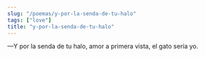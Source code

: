 ```yaml
---
slug: "/poemas/y-por-la-senda-de-tu-halo"
tags: ["love"]
title: "y-por-la-senda-de-tu-halo"
---
```

—Y por la senda de tu halo, amor a primera vista, el gato sería yo.